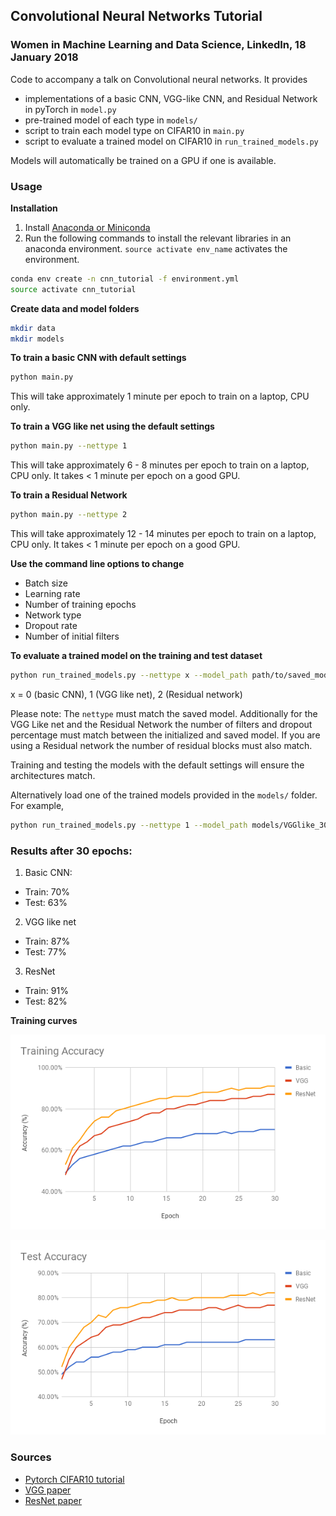## Convolutional Neural Networks Tutorial
### Women in Machine Learning and Data Science, LinkedIn, 18 January 2018

Code to accompany a talk on Convolutional neural networks. It provides
- implementations of a basic CNN, VGG-like CNN, and Residual Network in pyTorch in `model.py`
- pre-trained model of each type in `models/`
- script to train each model type on CIFAR10 in `main.py`
- script to evaluate a trained model on CIFAR10 in `run_trained_models.py`

Models will automatically be trained on a GPU if one is available.

### Usage

**Installation**

1. Install [Anaconda or Miniconda](https://conda.io/docs/user-guide/install/index.html)
2. Run the following commands to install the relevant libraries in an anaconda environment. `source activate env_name` activates the environment.

```bash
conda env create -n cnn_tutorial -f environment.yml
source activate cnn_tutorial
```

**Create data and model folders**
```bash
mkdir data
mkdir models
```

**To train a basic CNN with default settings**
```bash
python main.py
```

This will take approximately 1 minute per epoch to train on a laptop, CPU only.

**To train a VGG like net using the default settings**
```bash
python main.py --nettype 1
```

This will take approximately 6 - 8 minutes per epoch to train on a laptop, CPU only. It takes < 1 minute per epoch on a good GPU.

**To train a Residual Network**
```bash
python main.py --nettype 2
```

This will take approximately 12 - 14 minutes per epoch to train on a laptop, CPU only. It takes < 1 minute per epoch on a good GPU.

**Use the command line options to change**
- Batch size
- Learning rate
- Number of training epochs
- Network type
- Dropout rate
- Number of initial filters

**To evaluate a trained model on the training and test dataset**
```bash
python run_trained_models.py --nettype x --model_path path/to/saved_model
```
x = 0 (basic CNN), 1 (VGG like net), 2 (Residual network)

Please note: The `nettype` must match the saved model. Additionally for the VGG Like net and the Residual Network the number of filters and dropout percentage must match between the initialized and saved model. If you are using a Residual network the number of residual blocks must also match.

Training and testing the models with the default settings will ensure the architectures match.

Alternatively load one of the trained models provided in the `models/` folder. For example,

```bash
python run_trained_models.py --nettype 1 --model_path models/VGGlike_30.pth
```

### Results after 30 epochs:
1. Basic CNN:
  - Train: 70%
  - Test: 63%
2. VGG like net
  - Train: 87%
  - Test: 77%
3. ResNet
  - Train: 91%
  - Test: 82%

**Training curves**

![Training data](train.png#center)

![Test data](test.png#center)

### Sources

- [Pytorch CIFAR10 tutorial](https://github.com/pytorch/tutorials/blob/master/beginner_source/blitz/cifar10_tutorial.py)
- [VGG paper](https://arxiv.org/pdf/1409.1556.pdf)
- [ResNet paper](https://arxiv.org/abs/1512.03385)
